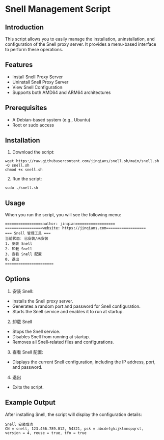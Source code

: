 # Snell Management Script

## Introduction
This script allows you to easily manage the installation, uninstallation, and configuration of the Snell proxy server. It provides a menu-based interface to perform these operations.

## Features
+ Install Snell Proxy Server
+ Uninstall Snell Proxy Server
+ View Snell Configuration
+ Supports both AMD64 and ARM64 architectures

## Prerequisites
+ A Debian-based system (e.g., Ubuntu)
+ Root or sudo access

## Installation
1. Download the script:
```shell
wget https://raw.githubusercontent.com/jinqians/snell.sh/main/snell.sh -O snell.sh
chmod +x snell.sh
```
2. Run the script:
```shell
sudo ./snell.sh
```

## Usage
When you run the script, you will see the following menu:
```shell
=================author: jinqian==================
=================website: https://jinqians.com==================
=== Snell 管理工具 ===
当前状态: 已安装/未安装
1. 安装 Snell
2. 卸载 Snell
3. 查看 Snell 配置
0. 退出
======================
```

## Options
1. 安装 Snell:
  + Installs the Snell proxy server.
  + Generates a random port and password for Snell configuration.
  + Starts the Snell service and enables it to run at startup.
2. 卸载 Snell
  + Stops the Snell service.
  + Disables Snell from running at startup.
  + Removes all Snell-related files and configurations.
3. 查看 Snell 配置:
  + Displays the current Snell configuration, including the IP address, port, and password.
4. 退出
  + Exits the script.

## Example Output
After installing Snell, the script will display the configuration details:
```shell
Snell 安装成功
CN = snell, 123.456.789.012, 54321, psk = abcdefghijklmnopqrst, version = 4, reuse = true, tfo = true
```

